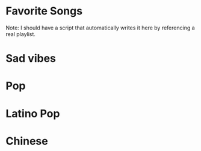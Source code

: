 # Favorite Songs

Note: I should have a script that automatically writes it here by referencing a real playlist.

# Sad vibes

# Pop

# Latino Pop

# Chinese
